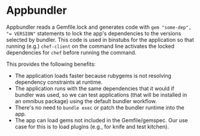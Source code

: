 # Appbundler

Appbundler reads a Gemfile.lock and generates code with
`gem "some-dep", "= VERSION"` statements to lock the app's dependencies
to the versions selected by bundler. This code is used in binstubs for
the application so that running (e.g.) `chef-client` on the command line
activates the locked dependencies for `chef` before running the command.

This provides the following benefits:
* The application loads faster because rubygems is not resolving
  dependency constraints at runtime.
* The application runs with the same dependencies that it would if
  bundler was used, so we can test applications (that will be installed
  in an omnibus package) using the default bundler workflow.
* There's no need to `bundle exec` or patch the bundler runtime into the
  app.
* The app can load gems not included in the Gemfile/gemspec. Our use
  case for this is to load plugins (e.g., for knife and test kitchen).

